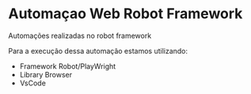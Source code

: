 # Automaçao Web Robot Framework
Automações realizadas no robot framework

Para a execução dessa automação estamos utilizando:
- Framework Robot/PlayWright
- Library Browser
- VsCode



